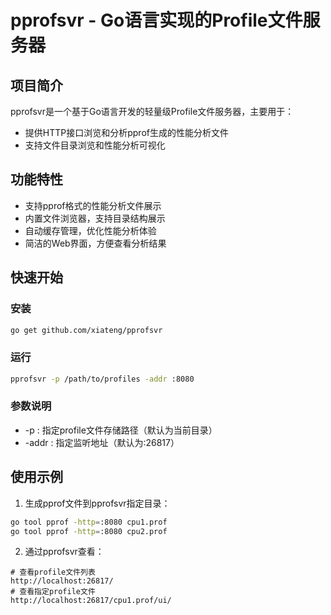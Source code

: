 # pprofsvr - Go语言实现的Profile文件服务器

## 项目简介
pprofsvr是一个基于Go语言开发的轻量级Profile文件服务器，主要用于：
- 提供HTTP接口浏览和分析pprof生成的性能分析文件
- 支持文件目录浏览和性能分析可视化

## 功能特性
- 支持pprof格式的性能分析文件展示
- 内置文件浏览器，支持目录结构展示
- 自动缓存管理，优化性能分析体验
- 简洁的Web界面，方便查看分析结果

## 快速开始

### 安装
```bash
go get github.com/xiateng/pprofsvr
```

### 运行
```bash
pprofsvr -p /path/to/profiles -addr :8080
 ```

### 参数说明
- -p : 指定profile文件存储路径（默认为当前目录）
- -addr : 指定监听地址（默认为:26817）
## 使用示例
1. 生成pprof文件到pprofsvr指定目录：
```bash
go tool pprof -http=:8080 cpu1.prof
go tool pprof -http=:8080 cpu2.prof
 ```

2. 通过pprofsvr查看：
```plaintext
# 查看profile文件列表
http://localhost:26817/ 
# 查看指定profile文件
http://localhost:26817/cpu1.prof/ui/
 ```
